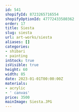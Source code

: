 ```yaml
---
id: 541
shopifyId: 8723265716554
shopifyOptionId: 47772433580362
order: 17
title: Siesta
slug: siesta
url: art-works/siesta
aliases: []
categories:
- shibari
- painting
inStock: true
isVisible: true
height: 60
width: 85
date: 2023-01-01T00:00:00Z
materials:
- acrylic
- ' canvas'
price: 3500
mainImage: Siesta.JPG
---
```

